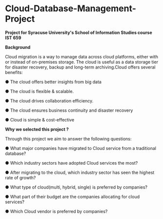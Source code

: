 # Cloud-Database-Management-Project

**Project for Syracuse University's School of Information Studies course IST 659**

**Background**

Cloud migration is a way to manage data across cloud platforms, either with or instead of on-premises storage. The cloud is useful as a data storage tier for disaster recovery, backup and long-term archiving.Cloud offers several benefits:

● The cloud offers better insights from big data

● The cloud is flexible & scalable.

● The cloud drives collaboration efficiency.

● The cloud ensures business continuity and disaster recovery

● Cloud is simple & cost-effective

**Why we selected this project ?** 

Through this project we aim to answer the following questions:

● What major companies have migrated to Cloud service from a traditional database?

● Which industry sectors have adopted Cloud services the most?

● After migrating to the cloud, which industry sector has seen the highest rate of growth?

● What type of cloud(multi, hybrid, single) is preferred by companies?

● What part of their budget are the companies allocating for cloud services?

● Which Cloud vendor is preferred by companies?

